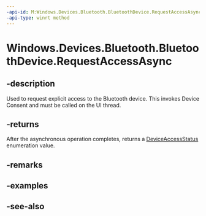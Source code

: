 ```yaml
---
-api-id: M:Windows.Devices.Bluetooth.BluetoothDevice.RequestAccessAsync
-api-type: winrt method
---
```


<!-- Method syntax
public Windows.Foundation.IAsyncOperation<Windows.Devices.Enumeration.DeviceAccessStatus> RequestAccessAsync()
-->

# Windows.Devices.Bluetooth.BluetoothDevice.RequestAccessAsync

## -description
Used to request explicit access to the Bluetooth device. This invokes Device Consent and must be called on the UI thread.

## -returns
After the asynchronous operation completes, returns a [DeviceAccessStatus](../windows.devices.enumeration/deviceaccessstatus.md) enumeration value.

## -remarks

## -examples

## -see-also
